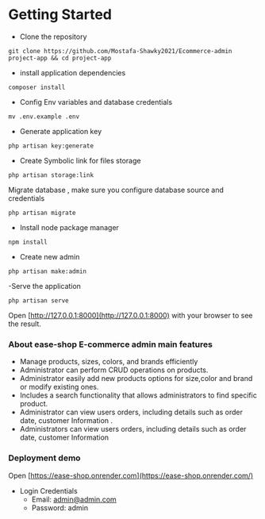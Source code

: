 # Getting Started

-   Clone the repository

```
git clone https://github.com/Mostafa-Shawky2021/Ecommerce-admin project-app && cd project-app
```

-   install application dependencies

```
composer install
```

-   Config Env variables and database credentials

```
mv .env.example .env
```

-   Generate application key

```
php artisan key:generate
```

-   Create Symbolic link for files storage

```
php artisan storage:link
```

Migrate database , make sure you configure database source and credentials

```
php artisan migrate
```

-   Install node package manager

```
npm install
```

-   Create new admin

```
php artisan make:admin
```

-Serve the application

```
php artisan serve
```

Open [http://127.0.0.1:8000](http://127.0.0.1:8000) with your browser to see the result.

### About ease-shop E-commerce admin main features

-   Manage products, sizes, colors, and brands efficiently
-   Administrator can perform CRUD operations on products.
-   Administrator easily add new products options for size,color and brand or modify existing ones.
-   Includes a search functionality that allows administrators to find specific product.
-   Administrator can view users orders, including details such as order date, customer Information .
-   Administrators can view users orders, including details such as order date, customer Information

### Deployment demo

Open [https://ease-shop.onrender.com](https://ease-shop.onrender.com/)

-   Login Credentials
    -   Email: admin@admin.com
    -   Password: admin
